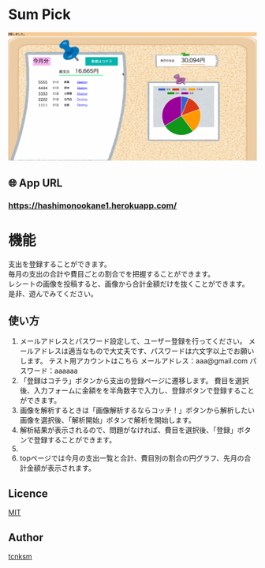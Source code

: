 # Sum Pick
![DEMO](https://github.com/hashimo1013/okane/blob/media/app/assets/gif/demo.gif)

## 🌐 App URL
### **https://hashimonookane1.herokuapp.com/**
  
# 機能
支出を登録することができます。  
毎月の支出の合計や費目ごとの割合でを把握することができます。  
レシートの画像を投稿すると、画像から合計金額だけを抜くことができます。  
是非、遊んでみてください。  

## 使い方
<ol>
  <li>メールアドレスとパスワード設定して、ユーザー登録を行ってください。  
   メールアドレスは適当なもので大丈夫です、パスワードは六文字以上でお願いします。   
   テスト用アカウントはこちら  
   メールアドレス：aaa@gmail.com  
   パスワード：aaaaaa  </li>
  <li>「登録はコチラ」ボタンから支出の登録ページに遷移します。  
   費目を選択後、入力フォームに金額をを半角数字で入力し、登録ボタンで登録することができます。  
  <li>画像を解析するときは「画像解析するならコッチ！」ボタンから解析したい画像を選択後、「解析開始」ボタンで解析を開始します。</li>  
  <li>解析結果が表示されるので、問題がなければ、費目を選択後、「登録」ボタンで登録することができます。  <li>
  <li>topページでは今月の支出一覧と合計、費目別の割合の円グラフ、先月の合計金額が表示されます。  </li>
</ol>  

## Licence

[MIT](https://github.com/tcnksm/tool/blob/master/LICENCE)

## Author

[tcnksm](https://github.com/tcnksm)







<!-- This README would normally document whatever steps are necessary to get the
application up and running.

Things you may want to cover:

* Ruby version

* System dependencies

* Configuration

* Database creation

* Database initialization

* How to run the test suite

* Services (job queues, cache servers, search engines, etc.)

* Deployment instructions

* ... -->
